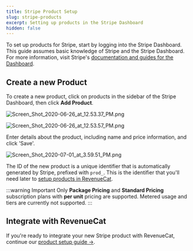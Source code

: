 ```yaml
---
title: Stripe Product Setup
slug: stripe-products
excerpt: Setting up products in the Stripe Dashboard
hidden: false
---
```


To set up products for Stripe, start by logging into the Stripe Dashboard. This guide assumes basic knowledge of Stripe and the Stripe Dashboard. For more information, visit Stripe's [documentation and guides for the Dashboard](https://stripe.com/docs/dashboard).

## Create a new Product

To create a new product, click on products in the sidebar of the Stripe Dashboard, then click **Add Product**.

![](/images/d29e8f9-Screen_Shot_2020-06-26_at_12.53.37_PM_c7a0583e2f4944fdc051b6d8d4bc44ab.png "Screen_Shot_2020-06-26_at_12.53.37_PM.png")

![](/images/8a94be7-Screen_Shot_2020-06-26_at_12.53.57_PM_0e804a0772cdb1b0650940598b155d71.png "Screen_Shot_2020-06-26_at_12.53.57_PM.png")

Enter details about the product, including name and price information, and click 'Save'.

![](/images/4426cb9-Screen_Shot_2020-07-01_at_3.59.51_PM_33215bff7fc4ef85be3ac7d5c9fe34bc.png "Screen_Shot_2020-07-01_at_3.59.51_PM.png")

The ID of the new product is a unique identifier that is automatically generated by Stripe, prefixed with `prod_`. This is the identifier that you'll need later to [setup products in RevenueCat](/getting-started/entitlements).

:::warning Important
Only **Package Pricing** and **Standard Pricing** subscription plans with **per unit** pricing are supported. Metered usage and tiers are currently not supported.
:::

## Integrate with RevenueCat

If you're ready to integrate your new Stripe product with RevenueCat, continue our [product setup guide →](/getting-started/entitlements).
